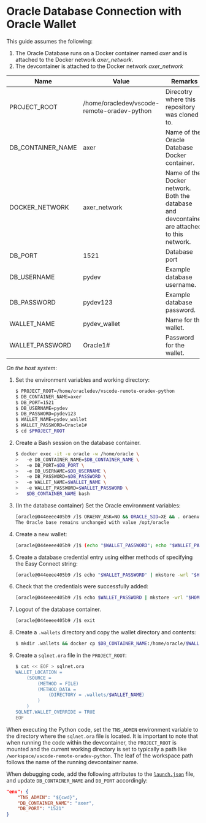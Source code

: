 # Oracle Database Connection with Oracle Wallet

This guide assumes the following:

1. The Oracle Database runs on a Docker container named *axer* and is attached to the Docker network *axer_network*.
1. The devcontainer is attached to the Docker network *axer_network*

| Name | Value | Remarks |
|-|-|-|
| PROJECT_ROOT | /home/oracledev/vscode-remote-oradev-python | Direcotry where this repository was cloned to. |
| DB_CONTAINER_NAME | axer | Name of the Oracle Database Docker container. |
| DOCKER_NETWORK | axer_network | Name of the Docker network. Both the database and devcontainer are attached to this network. |
| DB_PORT | 1521 | Database port |
| DB_USERNAME | pydev | Example database username. |
| DB_PASSWORD | pydev123 | Example database password. | 
| WALLET_NAME | pydev_wallet | Name for the wallet. |
| WALLET_PASSWORD | Oracle1# | Password for the wallet. |

*On the host system*:

1. Set the environment variables and working directory:
    ```bash
    $ PROJECT_ROOT=/home/oracledev/vscode-remote-oradev-python
    $ DB_CONTAINER_NAME=axer
    $ DB_PORT=1521
    $ DB_USERNAME=pydev
    $ DB_PASSWORD=pydev123
    $ WALLET_NAME=pydev_wallet
    $ WALLET_PASSWORD=Oracle1#
    $ cd $PROJECT_ROOT
    ```
1. Create a Bash session on the database container.
    ```bash
    $ docker exec -it -u oracle -w /home/oracle \
    >   -e DB_CONTAINER_NAME=$DB_CONTAINER_NAME \
    >   -e DB_PORT=$DB_PORT \
    >   -e DB_USERNAME=$DB_USERNAME \
    >   -e DB_PASSWORD=$DB_PASSWORD \
    >   -e WALLET_NAME=$WALLET_NAME \
    >   -e WALLET_PASSWORD=$WALLET_PASSWORD \
    >   $DB_CONTAINER_NAME bash
    ```
1. (In the database container) Set the Oracle environment variables:
    ```bash
    [oracle@044eeee405b9 /]$ ORAENV_ASK=NO && ORACLE_SID=XE && . oraenv
    The Oracle base remains unchanged with value /opt/oracle
    ```
1. Create a new wallet:
    ```bash
    [oracle@044eeee405b9 /]$ (echo "$WALLET_PASSWORD"; echo "$WALLET_PASSWORD") | mkstore -wrl "$HOME/$WALLET_NAME" -create
    ```
1. Create a database credential entry using either methods of specifying the Easy Connect string:
    ```bash
    [oracle@044eeee405b9 /]$ echo "$WALLET_PASSWORD" | mkstore -wrl "$HOME/$WALLET_NAME" -createCredential $DB_CONTAINER_NAME:$DB_PORT/XEPDB1 $DB_USERNAME $DB_PASSWORD
    ```
1. Check that the credentials were successfully added:
    ```bash
    [oracle@044eeee405b9 /]$ echo $WALLET_PASSWORD | mkstore -wrl "$HOME/$WALLET_NAME" -listCredential
    ```
1. Logout of the database container.
    ```bash
    [oracle@044eeee405b9 /]$ exit
    ```
1. Create a `.wallets` directory and copy the wallet directory and contents:
    ```bash
    $ mkdir .wallets && docker cp $DB_CONTAINER_NAME:/home/oracle/$WALLET_NAME .wallets
    ```
1. Create a `sqlnet.ora` file in the `PROJECT_ROOT`:
    ```bash
    $ cat << EOF > sqlnet.ora
    WALLET_LOCATION =
        (SOURCE =
            (METHOD = FILE)
            (METHOD_DATA =
                (DIRECTORY = .wallets/$WALLET_NAME)
            )
        )
    SQLNET.WALLET_OVERRIDE = TRUE
    EOF
    ```

When executing the Python code, set the `TNS_ADMIN` environment variable to the directory where the `sqlnet.ora` file is located. It is important to note that when running the code within the devcontainer, the `PROJECT_ROOT` is mounted and the current working directory is set to typically a path like `/workspace/vscode-remote-oradev-python`. The leaf of the workspace path follows the name of the running devcontainer name.

When debugging code, add the following attributes to the [`launch.json`](../.vscode/launch.json) file, and update `DB_CONTAINER_NAME` and `DB_PORT` accordingly:

```json
"env": { 
    "TNS_ADMIN": "${cwd}",
    "DB_CONTAINER_NAME": "axer",
    "DB_PORT": "1521"
}
```
